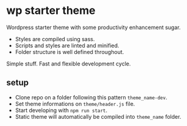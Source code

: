 # wp starter theme

Wordpress starter theme with some productivity enhancement sugar.

- Styles are compiled using sass.
- Scripts and styles are linted and minified.
- Folder structure is well defined throughout.

Simple stuff. Fast and flexible development cycle.

## setup

- Clone repo on a folder following this pattern `theme_name-dev`.
- Set theme informations on `theme/header.js` file.
- Start developing with `npm run start`.
- Static theme will automatically be compiled into `theme_name` folder.
